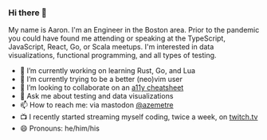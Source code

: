 ### Hi there 👋

My name is Aaron. I'm an Engineer in the Boston area. Prior to the pandemic you could have found me attending or speaking at the TypeScript, JavaScript, React, Go, or Scala meetups. I'm interested in data visualizations, functional programming, and all types of testing.

- 🔭 I’m currently working on learning Rust, Go, and Lua
- 🌱 I’m currently trying to be a better (neo)vim user
- 👯 I’m looking to collaborate on an [a11y cheatsheet](https://github.com/azemetre/web-a11y-cheatsheet)
- 💬 Ask me about testing and data visualizations
- 📫 How to reach me: via mastodon [@azemetre](https://fosstodon.org/@azemetre)
- 📺 I recently started streaming myself coding, twice a week, on [twitch.tv](https://www.twitch.tv/azemetre)
- 😄 Pronouns: he/him/his
